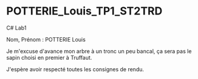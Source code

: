 # POTTERIE_Louis_TP1_ST2TRD
C# Lab1 

Nom, Prénom : POTTERIE Louis 

Je m'excuse d'avance mon arbre à un tronc un peu bancal, ça sera pas le sapin choisi en premier à Truffaut. 

J'espère avoir respecté toutes les consignes de rendu.  
